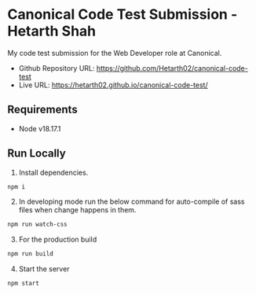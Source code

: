 # Canonical Code Test Submission - Hetarth Shah

My code test submission for the Web Developer role at Canonical.

- Github Repository URL: https://github.com/Hetarth02/canonical-code-test
- Live URL: https://hetarth02.github.io/canonical-code-test/

## Requirements
- Node v18.17.1

## Run Locally
1. Install dependencies.
```sh
npm i
```

2. In developing mode run the below command for auto-compile of sass files when change happens in them.
```sh
npm run watch-css
```

3. For the production build
```sh
npm run build
```

4. Start the server
```sh
npm start
```